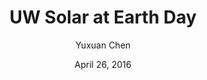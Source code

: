 ---
title: "UW Solar at Earth Day"
date: "April 26, 2016"
author: "Yuxuan Chen"
content: "This Earth Day, we were tabling at Red Square. We had solar panels boards which contained posters on them showing the projects we are doing and have done.Also, a real solar panel which produced electricity even on that cloudy day. People were attracted by our group. They stopped by, talked with us and were eager to learn more about our projects. Most importantly, we had fun!"
image: "UWSolarEarthDay2.jpg"
---